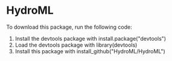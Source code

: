 # HydroML
To download this package, run the following code:
1. Install the devtools package with install.package("devtools")
2. Load the devtools package with library(devtools)
3. Install this package with install_github("HydroML/HydroML")
